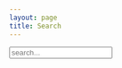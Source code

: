 ```yaml
---
layout: page
title: Search
---
```


<!-- Html Elements for Search -->
<div id="search-container">
<input type="text" id="search-input" placeholder="search...">
<ul id="results-container"></ul>
</div>

<!-- Configuration -->
<script>
SimpleJekyllSearch({
      searchInput: document.getElementById('search-input'),
        resultsContainer: document.getElementById('results-container'),
          json: '/search.json'
})
</script>
